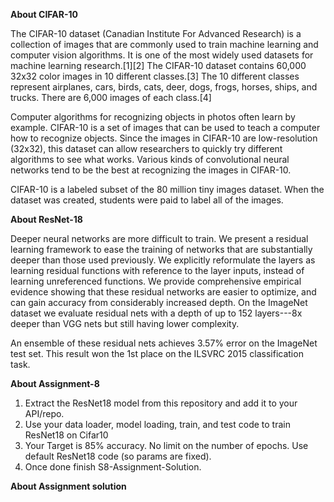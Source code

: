 **About CIFAR-10**

The CIFAR-10 dataset (Canadian Institute For Advanced Research) is a collection of images that are commonly used to train machine learning and computer vision algorithms. It is one of the most widely used datasets for machine learning research.[1][2] The CIFAR-10 dataset contains 60,000 32x32 color images in 10 different classes.[3] The 10 different classes represent airplanes, cars, birds, cats, deer, dogs, frogs, horses, ships, and trucks. There are 6,000 images of each class.[4]

Computer algorithms for recognizing objects in photos often learn by example. CIFAR-10 is a set of images that can be used to teach a computer how to recognize objects. Since the images in CIFAR-10 are low-resolution (32x32), this dataset can allow researchers to quickly try different algorithms to see what works. Various kinds of convolutional neural networks tend to be the best at recognizing the images in CIFAR-10.

CIFAR-10 is a labeled subset of the 80 million tiny images dataset. When the dataset was created, students were paid to label all of the images.

**About ResNet-18**

Deeper neural networks are more difficult to train. We present a residual learning framework to ease the training of networks that are substantially deeper than those used previously. We explicitly reformulate the layers as learning residual functions with reference to the layer inputs, instead of learning unreferenced functions. We provide comprehensive empirical evidence showing that these residual networks are easier to optimize, and can gain accuracy from considerably increased depth. On the ImageNet dataset we evaluate residual nets with a depth of up to 152 layers---8x deeper than VGG nets but still having lower complexity.

An ensemble of these residual nets achieves 3.57% error on the ImageNet test set. This result won the 1st place on the ILSVRC 2015 classification task. 

**About Assignment-8**

1. Extract the ResNet18 model from this repository and add it to your API/repo. 
2. Use your data loader, model loading, train, and test code to train ResNet18 on Cifar10
3. Your Target is 85% accuracy. No limit on the number of epochs. Use default ResNet18 code (so params are fixed). 
4. Once done finish S8-Assignment-Solution. 

**About Assignment solution**

